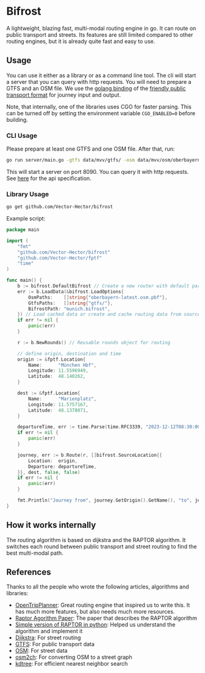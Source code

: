 # Bifrost

A lightweight, blazing fast, multi-modal routing engine in go. It can route on public transport and streets. Its
features are still
limited compared to other routing engines, but it is already quite fast and easy to use.

## Usage

You can use it either as a library or as a command line tool. The cli will start a server that you can query with
http requests.
You will need to prepare a GTFS and an OSM file. We use the [golang binding](https://github.com/Vector-Hector/fptf) of
the [friendly public transport format](https://github.com/public-transport/friendly-public-transport-format/blob/1.2.1/spec/readme.md)
for journey input and output.

Note, that internally, one of the libraries uses CGO for faster parsing. This can be turned off by setting the
environment variable `CGO_ENABLED=0` before building.

### CLI Usage

Please prepare at least one GTFS and one OSM file. After that, run:

```bash
go run server/main.go -gtfs data/mvv/gtfs/ -osm data/mvv/osm/oberbayern-latest.osm.pbf -bifrost data/mvv/munich.bifrost
```

This will start a server on port 8090. You can query it with http requests. See [here](server/api.json) for the api
specification.

### Library Usage

```bash
go get github.com/Vector-Hector/bifrost
```

Example script:

```go
package main

import (
	"fmt"
	"github.com/Vector-Hector/bifrost"
	"github.com/Vector-Hector/fptf"
	"time"
)

func main() {
	b := bifrost.DefaultBifrost // Create a new router with default parameters
	err := b.LoadData(&bifrost.LoadOptions{
		OsmPaths:    []string{"oberbayern-latest.osm.pbf"},
		GtfsPaths:   []string{"gtfs/"},
		BifrostPath: "munich.bifrost",
	}) // Load cached data or create and cache routing data from source
	if err != nil {
		panic(err)
	}

	r := b.NewRounds() // Reusable rounds object for routing

	// define origin, destination and time
	origin := &fptf.Location{
		Name:      "München Hbf",
		Longitude: 11.5596949,
		Latitude:  48.140262,
	}

	dest := &fptf.Location{
		Name:      "Marienplatz",
		Longitude: 11.5757167,
		Latitude:  48.1378071,
	}

	departureTime, err := time.Parse(time.RFC3339, "2023-12-12T08:30:00Z")
	if err != nil {
		panic(err)
	}

	journey, err := b.Route(r, []bifrost.SourceLocation{{
		Location:  origin,
		Departure: departureTime,
	}}, dest, false, false)
	if err != nil {
		panic(err)
	}

	fmt.Println("Journey from", journey.GetOrigin().GetName(), "to", journey.GetDestination().GetName(), "departs at", journey.GetDeparture(), "and arrives at", journey.GetArrival())
}
```

## How it works internally

The routing algorithm is based on dijkstra and the RAPTOR algorithm. It switches each round between public transport
and street routing to find the best multi-modal path.

## References

Thanks to all the people who wrote the following articles, algorithms and libraries:

- [OpenTripPlanner](https://github.com/opentripplanner/OpenTripPlanner): Great routing engine that inspired us to write
  this. It has much more features, but also needs much more resources.
- [Raptor Agorithm Paper](https://www.microsoft.com/en-us/research/wp-content/uploads/2012/01/raptor_alenex.pdf): The
  paper that describes the RAPTOR algorithm
- [Simple version of RAPTOR in python](https://kuanbutts.com/2020/09/12/raptor-simple-example/): Helped us understand
  the algorithm and implement it
- [Dijkstra](https://en.wikipedia.org/wiki/Dijkstra%27s_algorithm): For street routing
- [GTFS](https://developers.google.com/transit/gtfs/reference): For public transport data
- [OSM](https://www.openstreetmap.org/): For street data
- [osm2ch](https://github.com/LdDl/osm2ch): For converting OSM to a street graph
- [kdtree](https://github.com/kyroy/kdtree): For efficient nearest neighbor search